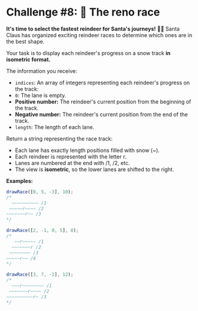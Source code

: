 # Challenge #8: 🦌 The reno race

**It's time to select the fastest reindeer for Santa's journeys!** 🦌🎄
Santa Claus has organized exciting reindeer races to determine which ones are in the best shape.

Your task is to display each reindeer's progress on a snow track **in isometric format.**

The information you receive:

- `indices`: An array of integers representing each reindeer's progress on the track:
- `0`: The lane is empty.
- **Positive number:** The reindeer's current position from the beginning of the track.
- **Negative number:** The reindeer's current position from the end of the track.
- `length`: The length of each lane.

Return a string representing the race track:

- Each lane has exactly length positions filled with snow (~).
- Each reindeer is represented with the letter r.
- Lanes are numbered at the end with /1, /2, etc.
- The view is **isometric**, so the lower lanes are shifted to the right.

**Examples:**

```javascript
drawRace([0, 5, -3], 10);
/*
  ~~~~~~~~~~ /1
 ~~~~~r~~~~ /2
~~~~~~~r~~ /3
*/

drawRace([2, -1, 0, 5], 8);
/*
   ~~r~~~~~ /1
  ~~~~~~~r /2
 ~~~~~~~~ /3
~~~~~r~~ /4
*/

drawRace([3, 7, -2], 12);
/*
  ~~~r~~~~~~~~ /1
 ~~~~~~~r~~~~ /2
~~~~~~~~~~r~ /3
*/
```
